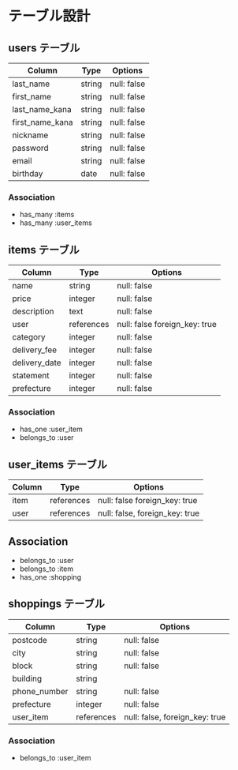 # テーブル設計

## users テーブル

| Column          | Type    | Options     |
| --------------- | ------- | ----------- |
| last_name       | string  | null: false |
| first_name      | string  | null: false |
| last_name_kana  | string  | null: false |
| first_name_kana | string  | null: false |
| nickname        | string  | null: false |
| password        | string  | null: false |
| email           | string  | null: false |
| birthday        | date    | null: false |

### Association

- has_many  :items
- has_many  :user_items

## items テーブル

| Column        | Type        | Options                        |
| ------------- | ----------- | ------------------------------ |
| name          | string      | null: false                    |
| price         | integer     | null: false                    |
| description   | text        | null: false                    |
| user          | references  | null: false  foreign_key: true |
| category      | integer     | null: false                    |
| delivery_fee  | integer     | null: false                    |
| delivery_date | integer     | null: false                    |
| statement     | integer     | null: false                    |
| prefecture    | integer     | null: false                    |





### Association

- has_one :user_item
- belongs_to :user 


## user_items テーブル

| Column   | Type        | Options                        |
| -------- | ----------- | ------------------------------ |
| item     | references  | null: false  foreign_key: true |
| user     | references  | null: false, foreign_key: true |

## Association
- belongs_to :user
- belongs_to :item
- has_one    :shopping

## shoppings テーブル

| Column       | Type       | Options                        |
| ------------ | ---------- | ------------------------------ |
| postcode     | string     | null: false                    |
| city         | string     | null: false                    |
| block        | string     | null: false                    |
| building     | string     |                                |
| phone_number | string     | null: false                    |
| prefecture   | integer    | null: false                    |
| user_item    | references | null: false, foreign_key: true |

### Association

- belongs_to :user_item


